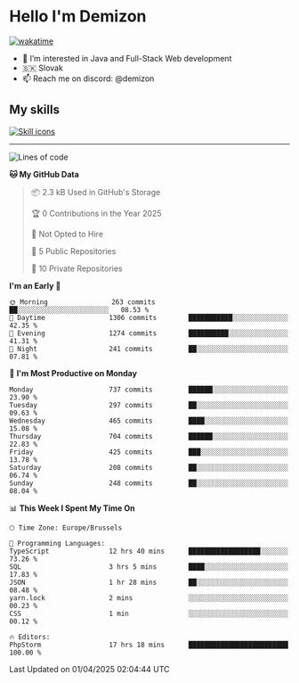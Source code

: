 # Hello I'm Demizon
[![wakatime](https://wakatime.com/badge/user/6ad1949f-d6d7-44f9-9eee-c35e54cc499b.svg)](https://wakatime.com/@6ad1949f-d6d7-44f9-9eee-c35e54cc499b)
- 👀 I’m interested in Java and Full-Stack Web development
- 🇸🇰 Slovak
- 📫 Reach me on discord: @demizon

## My skills
[![Skill icons](https://skillicons.dev/icons?i=java,js,ts,html,css,react,nextjs,tailwind,supabase,py,git,docker,linux,mysql,postgres,mongo&theme=dark)](https://github.com/Demizon3433)

---

<!--START_SECTION:waka-->
![Lines of code](https://img.shields.io/badge/From%20Hello%20World%20I%27ve%20Written-988.8%20thousand%20lines%20of%20code-blue)

**🐱 My GitHub Data** 

> 📦 2.3 kB Used in GitHub's Storage 
 > 
> 🏆 0 Contributions in the Year 2025
 > 
> 🚫 Not Opted to Hire
 > 
> 📜 5 Public Repositories 
 > 
> 🔑 10 Private Repositories 
 > 
**I'm an Early 🐤** 

```text
🌞 Morning                263 commits         ██░░░░░░░░░░░░░░░░░░░░░░░   08.53 % 
🌆 Daytime                1306 commits        ███████████░░░░░░░░░░░░░░   42.35 % 
🌃 Evening                1274 commits        ██████████░░░░░░░░░░░░░░░   41.31 % 
🌙 Night                  241 commits         ██░░░░░░░░░░░░░░░░░░░░░░░   07.81 % 
```
📅 **I'm Most Productive on Monday** 

```text
Monday                   737 commits         ██████░░░░░░░░░░░░░░░░░░░   23.90 % 
Tuesday                  297 commits         ██░░░░░░░░░░░░░░░░░░░░░░░   09.63 % 
Wednesday                465 commits         ████░░░░░░░░░░░░░░░░░░░░░   15.08 % 
Thursday                 704 commits         ██████░░░░░░░░░░░░░░░░░░░   22.83 % 
Friday                   425 commits         ███░░░░░░░░░░░░░░░░░░░░░░   13.78 % 
Saturday                 208 commits         ██░░░░░░░░░░░░░░░░░░░░░░░   06.74 % 
Sunday                   248 commits         ██░░░░░░░░░░░░░░░░░░░░░░░   08.04 % 
```


📊 **This Week I Spent My Time On** 

```text
🕑︎ Time Zone: Europe/Brussels

💬 Programming Languages: 
TypeScript               12 hrs 40 mins      ██████████████████░░░░░░░   73.26 % 
SQL                      3 hrs 5 mins        ████░░░░░░░░░░░░░░░░░░░░░   17.83 % 
JSON                     1 hr 28 mins        ██░░░░░░░░░░░░░░░░░░░░░░░   08.48 % 
yarn.lock                2 mins              ░░░░░░░░░░░░░░░░░░░░░░░░░   00.23 % 
CSS                      1 min               ░░░░░░░░░░░░░░░░░░░░░░░░░   00.12 % 

🔥 Editors: 
PhpStorm                 17 hrs 18 mins      █████████████████████████   100.00 % 
```


 Last Updated on 01/04/2025 02:04:44 UTC
<!--END_SECTION:waka-->
